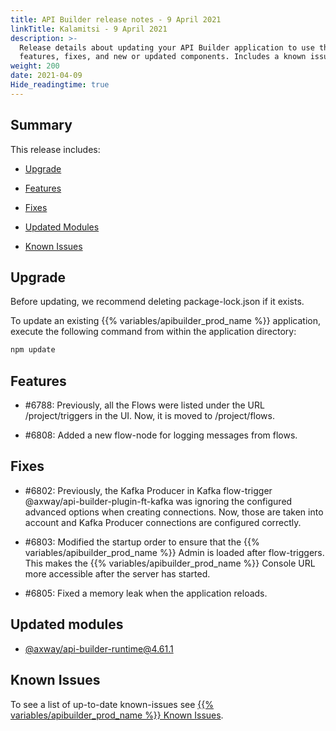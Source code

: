 ```yaml
---
title: API Builder release notes - 9 April 2021
linkTitle: Kalamitsi - 9 April 2021
description: >-
  Release details about updating your API Builder application to use the new
  features, fixes, and new or updated components. Includes a known issues list.
weight: 200
date: 2021-04-09
Hide_readingtime: true
---
```


## Summary

This release includes:

* [Upgrade](#upgrade)

* [Features](#features)

* [Fixes](#fixes)

* [Updated Modules](#updated-modules)

* [Known Issues](#known-issues)

## Upgrade

Before updating, we recommend deleting package-lock.json if it exists.

To update an existing {{% variables/apibuilder_prod_name %}} application, execute the following command from within the application directory:

```bash
npm update
```

## Features

* #6788: Previously, all the Flows were listed under the URL /project/triggers in the UI. Now, it is moved to /project/flows.

* #6808: Added a new flow-node for logging messages from flows.

## Fixes

* #6802: Previously, the Kafka Producer in Kafka flow-trigger @axway/api-builder-plugin-ft-kafka was ignoring the configured advanced options when creating connections. Now, those are taken into account and Kafka Producer connections are configured correctly.

* #6803: Modified the startup order to ensure that the {{% variables/apibuilder_prod_name %}} Admin is loaded after flow-triggers. This makes the {{% variables/apibuilder_prod_name %}} Console URL more accessible after the server has started.

* #6805: Fixed a memory leak when the application reloads.

## Updated modules

* [@axway/api-builder-runtime@4.61.1](https://www.npmjs.com/package/@axway/api-builder-runtime/v/4.61.1)

## Known Issues

To see a list of up-to-date known-issues see [{{% variables/apibuilder_prod_name %}} Known Issues](/docs/known_issues/).
